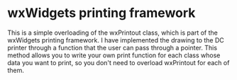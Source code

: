 # wxWidgets printing framework
This is a simple overloading of the wxPrintout class, which is part of the wxWidgets printing framework. I have implemented the drawing to the DC printer through a function that the user can pass through a pointer. This method allows you to write your own print function for each class whose data you want to print, so you don't need to overload wxPrintout for each of them.

